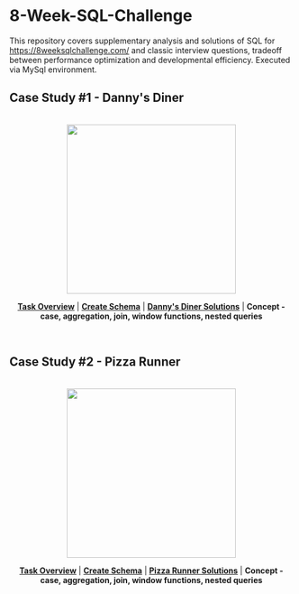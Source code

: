 # 8-Week-SQL-Challenge
This repository covers supplementary analysis and solutions of SQL for https://8weeksqlchallenge.com/ and classic interview questions, tradeoff between performance optimization and developmental efficiency. Executed via MySql environment.

## Case Study #1 - Danny's Diner
<p align="center">  
	<br>
     <img height=300 src="https://8weeksqlchallenge.com/images/case-study-designs/1.png"> 
	<br>
</p>

<p align="center"> 
	<b><a href="https://8weeksqlchallenge.com/case-study-1/">Task Overview</a></b>
	|
	<b><a href="https://github.com/abhay-jindal/8-Week-SQL-Challenge/blob/main/Case%20Study%20%231%20-%20Danny's%20Diner/Diner%20Schema.sql">Create Schema</a></b>
	| 
	<b><a href="https://github.com/abhay-jindal/8-Week-SQL-Challenge/blob/main/Case%20Study%20%231%20-%20Danny's%20Diner/Diner%20Solutions.sql">Danny's Diner Solutions</a></b>
	| 
	<b>Concept - case, aggregation, join, window functions, nested queries</b>
</p>

<br>

## Case Study #2 - Pizza Runner
<p align="center">  
	<br>
     <img height=300 src="https://8weeksqlchallenge.com/images/case-study-designs/2.png"> 
	<br>
</p>

<p align="center"> 
	<b><a href="https://8weeksqlchallenge.com/case-study-2/">Task Overview</a></b>
	|
	<b><a href="https://github.com/abhay-jindal/8-Week-SQL-Challenge/blob/main/Case%20Study%20%232%20-%20Pizza%20Runner/Runner%20Schema.sql">Create Schema</a></b>
	| 
	<b><a href="https://github.com/abhay-jindal/8-Week-SQL-Challenge/blob/main/Case%20Study%20%232%20-%20Pizza%20Runner/Runner%20Solutions.sql">Pizza Runner Solutions</a></b>
	| 
	<b>Concept - case, aggregation, join, window functions, nested queries</a></b>
</p>
